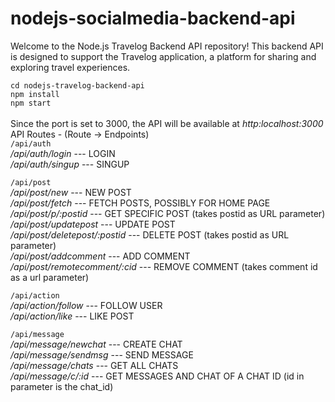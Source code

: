 # nodejs-socialmedia-backend-api

Welcome to the Node.js Travelog Backend API repository! This backend API is designed to support the Travelog application, a platform for sharing and exploring travel experiences.

`cd nodejs-travelog-backend-api` <br>
`npm install`<br>
`npm start`<br>
<br>
Since the port is set to 3000, the API will be available at *http:localhost:3000*
<br>
API Routes - (Route -> Endpoints)<br>
`/api/auth`<br>
*/api/auth/login*  --- LOGIN<br>
*/api/auth/singup*  --- SINGUP<br>

`/api/post`<br>
*/api/post/new*   --- NEW POST<br>
*/api/post/fetch*  --- FETCH POSTS, POSSIBLY FOR HOME PAGE<br>
*/api/post/p/:postid*  --- GET SPECIFIC POST (takes postid as URL parameter)<br>
*/api/post/updatepost*  --- UPDATE POST    <br>
*/api/post/deletepost/:postid*  --- DELETE POST (takes postid as URL parameter)<br>
*/api/post/addcomment*  --- ADD COMMENT<br>
*/api/post/remotecomment/:cid*  --- REMOVE COMMENT (takes comment id as a url parameter)<br>

`/api/action`<br>
*/api/action/follow*  --- FOLLOW USER<br>
*/api/action/like*  --- LIKE POST<br>

`/api/message`<br>
*/api/message/newchat*  --- CREATE CHAT<br>
*/api/message/sendmsg*  --- SEND MESSAGE<br>
*/api/message/chats*  --- GET ALL CHATS<br>
*/api/message/c/:id*  --- GET MESSAGES AND CHAT OF A CHAT ID (id in parameter is the chat_id)







